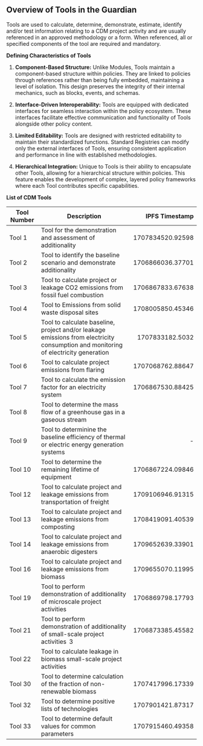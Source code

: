 ## Overview of Tools in the Guardian

Tools are used to calculate, determine, demonstrate, estimate, identify and/or test information relating to a CDM project activity and are usually referenced in an approved methodology or a form. When referenced, all or specified components of the tool are required and mandatory. 

**Defining Characteristics of Tools**

1. **Component-Based Structure:** Unlike Modules, Tools maintain a component-based structure within policies. They are linked to policies through references rather than being fully embedded, maintaining a level of isolation. This design preserves the integrity of their internal mechanics, such as blocks, events, and schemas.

2. **Interface-Driven Interoperability:** Tools are equipped with dedicated interfaces for seamless interaction within the policy ecosystem. These interfaces facilitate effective communication and functionality of Tools alongside other policy content.

3. **Limited Editability:** Tools are designed with restricted editability to maintain their standardized functions. Standard Registries can modify only the external interfaces of Tools, ensuring consistent application and performance in line with established methodologies.

4. **Hierarchical Integration:** Unique to Tools is their ability to encapsulate other Tools, allowing for a hierarchical structure within policies. This feature enables the development of complex, layered policy frameworks where each Tool contributes specific capabilities.

**List of CDM Tools**

| Tool Number | Description |  IPFS Timestamp |
|---|---|---:|
| Tool 1 | Tool for the demonstration and assessment of additionality | 1707834520.92598 |
| Tool 2 | Tool to identify the baseline scenario and demonstrate additionality | 1706866036.37701 |
| Tool 3 | Tool to calculate project or leakage CO2 emissions from fossil fuel combustion | 1706867833.67638 |
| Tool 4 | Tool to Emissions from solid waste disposal sites   | 1708005850.45346 |
| Tool 5 | Tool to calculate baseline, project and/or leakage emissions from electricity consumption and monitoring of electricity generation | 1707833182.5032 |
| Tool 6 | Tool to calculate project emissions from flaring | 1707068762.88647 |
| Tool 7 | Tool to calculate the emission factor for an electricity system | 1706867530.88425 |
| Tool 8 | Tool to determine the mass flow of a greenhouse gas in a gaseous stream |  |
| Tool 9 | Tool to determinine the baseline efficiency of thermal or electric energy generation systems | -|
| Tool 10 | Tool to determine the remaining lifetime of equipment | 1706867224.09846 |
| Tool 12 | Tool to calculate project and leakage emissions from transportation of freight |1709106946.91315|
| Tool 13 | Tool to calculate project and leakage emissions from composting  |1708419091.40539|
| Tool 14 | Tool to calculate project and leakage emissions from anaerobic digesters | 1709652639.33901 |
| Tool 16 | Tool to calculate project and leakage emissions from biomass   | 1709655070.11995 |
| Tool 19 | Tool to perform demonstration of additionality of microscale project activities |  1706869798.17793 |
| Tool 21 | Tool to perform demonstration of additionality of small-scale project activities  3 | 1706873385.45582 |
| Tool 22 | Tool to calculate leakage in biomass small-scale project activities  | |
| Tool 30 | Tool to determine calculation of the fraction of non-renewable biomass | 1707417996.17339 |
| Tool 32 | Tool to determine positive lists of technologies |  1707901421.87317 |
| Tool 33 | Tool to determine default values for common parameters   | 1707915460.49358 |
